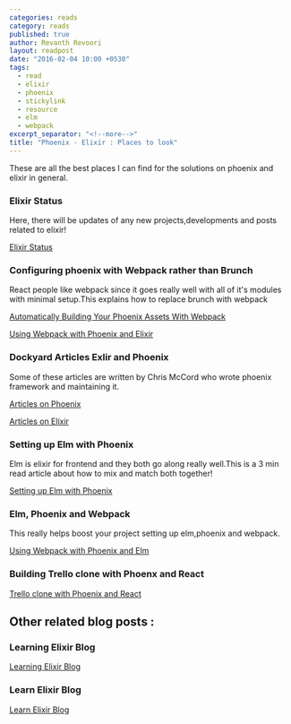 ```yaml
---
categories: reads
category: reads
published: true
author: Revanth Revoori
layout: readpost
date: "2016-02-04 10:00 +0530"
tags: 
  - read
  - elixir
  - phoenix
  - stickylink
  - resource
  - elm
  - webpack
excerpt_separator: "<!--more-->"
title: "Phoenix - Elixir : Places to look"
---
```



These are all the best places I can find for the solutions on phoenix and elixir in general.

### Elixir Status

Here, there will be updates of any new projects,developments and posts related to elixir!

<a class="embedly-card" href="https://elixirstatus.com/">Elixir Status  <i class="fa fa-external-link"></i></a>

### Configuring phoenix with Webpack rather than Brunch

React people like webpack since it goes really well with all of it's modules with minimal setup.This explains how to replace brunch with webpack

<a class="embedly-card" href="http://manukall.de/2015/05/01/automatically-building-your-phoenix-assets-with-webpack/">Automatically Building Your Phoenix Assets With Webpack  <i class="fa fa-external-link"></i></a>

<a class="embedly-card" href="http://matthewlehner.net/using-webpack-with-phoenix-and-elixir/">Using Webpack with Phoenix and Elixir  <i class="fa fa-external-link"></i></a>

### Dockyard Articles Exlir and Phoenix

Some of these articles are written by Chris McCord who wrote phoenix framework and maintaining it.

<a class="embedly-card" href="https://dockyard.com/blog/categories/phoenix">Articles on Phoenix  <i class="fa fa-external-link"></i></a>

<a class="embedly-card" href="https://dockyard.com/blog/categories/elixir">Articles on Elixir  <i class="fa fa-external-link"></i></a>

### Setting up Elm with Phoenix

Elm is elixir for frontend and they both go along really well.This is a 3 min read article about how to mix and match both together!

<a class="embedly-card" href="https://medium.com/@diamondgfx/setting-up-elm-with-phoenix-be3a9f55bac2#.f0l76zm89">Setting up Elm with Phoenix  <i class="fa fa-external-link"></i></a>

### Elm, Phoenix and Webpack

This really helps boost your project setting up elm,phoenix and webpack.

<a class="embedly-card" href="http://terakilobyte.com/using-webpack-with-phoenix-and-elm/">Using Webpack with Phoenix and Elm
  <i class="fa fa-external-link"></i></a>

### Building Trello clone with Phoenx and React

<a class="embedly-card" href="https://blog.diacode.com/trello-clone-with-phoenix-and-react-pt-1">Trello clone with Phoenix and React  <i class="fa fa-external-link"></i></a>

## Other related blog posts :

### Learning Elixir Blog
<a class="embedly-card" href="http://learningelixir.joekain.com/posts/">Learning Elixir Blog  <i class="fa fa-external-link"></i></a>

### Learn Elixir Blog
<a class="embedly-card" href="http://elixir.bagwanpankaj.com/">Learn Elixir Blog  <i class="fa fa-external-link"></i></a>

<!--more-->
